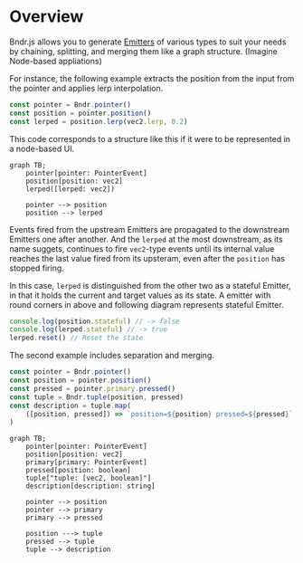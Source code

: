 # Overview

Bndr.js allows you to generate [Emitters](https://baku89.github.io/bndr-js/docs/classes/Emitter.html) of various types to suit your needs by chaining, splitting, and merging them like a graph structure. (Imagine Node-based appliations)

For instance, the following example extracts the position from the input from the pointer and applies lerp interpolation.

```js
const pointer = Bndr.pointer()
const position = pointer.position()
const lerped = position.lerp(vec2.lerp, 0.2)
```

This code corresponds to a structure like this if it were to be represented in a node-based UI.

```mermaid
graph TB;
	pointer[pointer: PointerEvent]
	position[position: vec2]
	lerped([lerped: vec2])

	pointer --> position
	position --> lerped
```

Events fired from the upstream Emitters are propagated to the downstream Emitters one after another. And the `lerped` at the most downstream, as its name suggets, continues to fire `vec2`-type events until its internal value reaches the last value fired from its upsteram, even after the `position` has stopped firing.

In this case, `lerped` is distinguished from the other two as a stateful Emitter, in that it holds the current and target values as its state. A emitter with round corners in above and following diagram represents stateful Emitter.

```js
console.log(position.stateful) // -> false
console.log(lerped.stateful) // -> true
lerped.reset() // Reset the state
```

The second example includes separation and merging.

```js
const pointer = Bndr.pointer()
const position = pointer.position()
const pressed = pointer.primary.pressed()
const tuple = Bndr.tuple(position, pressed)
const description = tuple.map(
	([position, pressed]) => `position=${position} pressed=${pressed}`
)
```

```mermaid
graph TB;
	pointer[pointer: PointerEvent]
	position[position: vec2]
	primary[primary: PointerEvent]
	pressed[position: boolean]
	tuple["tuple: [vec2, boolean]"]
	description[description: string]

	pointer --> position
	pointer --> primary
	primary --> pressed

	position ---> tuple
	pressed --> tuple
	tuple --> description
```
